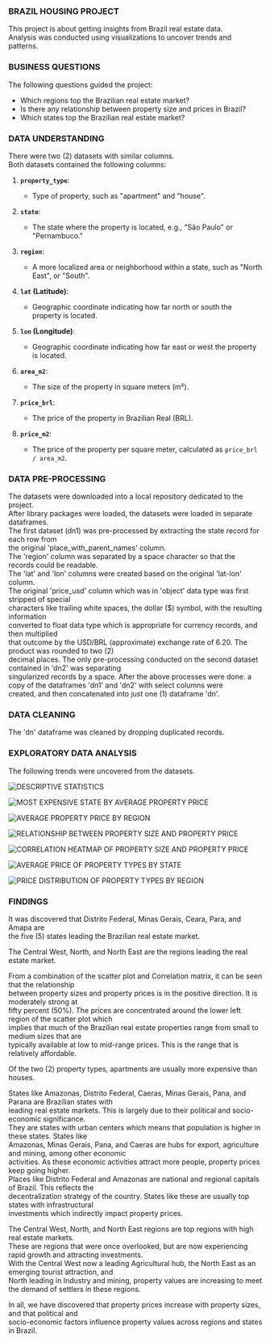 ### BRAZIL HOUSING PROJECT
This project is about getting insights from Brazil real estate data.  
Analysis was conducted using visualizations to uncover trends and patterns.  


### BUSINESS QUESTIONS
The following questions guided the project:  
- Which regions top the Brazilian real estate market?
- Is there any relationship between property size and prices in Brazil?
- Which states top the Brazilian real estate market?


### DATA UNDERSTANDING
There were two (2) datasets with similar columns.  
Both datasets contained the following columns:  

1. **`property_type`**:
   - Type of property, such as "apartment" and "house".

2. **`state`**:
   - The state where the property is located, e.g., "São Paulo" or "Pernambuco."

3. **`region`**:
   - A more localized area or neighborhood within a state, such as "North East", or "South".

4. **`lat` (Latitude)**:
   - Geographic coordinate indicating how far north or south the property is located.

5. **`lon` (Longitude)**:
   - Geographic coordinate indicating how far east or west the property is located.

6. **`area_m2`**:
   - The size of the property in square meters (m²).

7. **`price_brl`**:
   - The price of the property in Brazilian Real (BRL).

8. **`price_m2`**:
   - The price of the property per square meter, calculated as `price_brl / area_m2`.
  

### DATA PRE-PROCESSING
The datasets were downloaded into a local repository dedicated to the project.  
After library packages were loaded, the datasets were loaded in separate dataframes.  
The first dataset (dn1) was pre-processed by extracting the state record for each row from  
the original 'place_with_parent_names' column.  
The 'region' column was separated by a space character so that the records could be readable.  
The 'lat' and 'lon' columns were created based on the original 'lat-lon' column.  
The original 'price_usd' column which was in 'object' data type was first stripped of special  
characters like trailing white spaces, the dollar ($) symbol, with the resulting information  
converted to float data type which is appropriate for currency records, and then multiplied  
that outcome by the USD/BRL (approximate) exchange rate of 6.20. The product was rounded to two (2)  
decimal places.
The only pre-processing conducted on the second dataset contained in 'dn2' was separating  
singularized records by a space.
After the above processes were done. a copy of the dataframes 'dn1' and 'dn2' with select columns were  
created, and then concatenated into just one (1) dataframe 'dn'.

### DATA CLEANING
The 'dn' dataframe was cleaned by dropping duplicated records.  

### EXPLORATORY DATA ANALYSIS
The following trends were uncovered from the datasets.


![DESCRIPTIVE STATISTICS](images/chart1.jpg)



![MOST EXPENSIVE STATE BY AVERAGE PROPERTY PRICE](images/chart_1.jpg)



![AVERAGE PROPERTY PRICE BY REGION](images/chart_2.jpg)



![RELATIONSHIP BETWEEN PROPERTY SIZE AND PROPERTY PRICE](images/chart_3.jpg)



![CORRELATION HEATMAP OF PROPERTY SIZE AND PROPERTY PRICE](images/chart_4.jpg)



![AVERAGE PRICE OF PROPERTY TYPES BY STATE](images/chart_5.jpg)



![PRICE DISTRIBUTION OF PROPERTY TYPES BY REGION](images/chart_6.jpg)



### FINDINGS
It was discovered that Distrito Federal, Minas Gerais, Ceara, Para, and Amapa are  
the five (5) states leading the Brazilian real estate market.

The Central West, North, and North East are the regions leading the real estate market.

From a combination of the scatter plot and Correlation matrix, it can be seen that the relationship  
between property sizes and property prices is in the positive direction. It is moderately strong at  
fifty percent (50%). The prices are concentrated around the lower left region of the scatter plot which  
implies that much of the Brazilian real estate properties range from small to medium sizes that are  
typically available at low to mid-range prices. This is the range that is relatively affordable.  

Of the two (2) property types, apartments are usually more expensive than houses.  

States like Amazonas, Distrito Federal, Caeras, Minas Gerais, Pana, and Parana are Brazilian states with  
leading real estate markets. This is largely due to their political and socio-economic significance.  
They are states with urban centers which means that population is higher in these states. States like  
Amazonas, Minas Gerais, Pana, and Caeras are hubs for export, agriculture and mining, among other economic  
activities. As these economic activities attract more people, property prices keep going higher.  
Places like Distrito Federal and Amazonas are national and regional capitals of Brazil. This reflects the  
decentralization strategy of the country. States like these are usually top states with infrastructural  
investments which indirectly impact property prices.

The Central West, North, and North East regions are top regions with high real estate markets.  
These are regions that were once overlooked, but are now experiencing rapid growth and attracting investments.  
With the Central West now a leading Agricultural hub, the North East as an emerging tourist attraction, and  
North leading in Industry and mining, property values are increasing to meet the demand of settlers in these regions.  

In all, we have discovered that property prices increase with property sizes, and that political and  
socio-economic factors influence property values across regions and states in Brazil.
